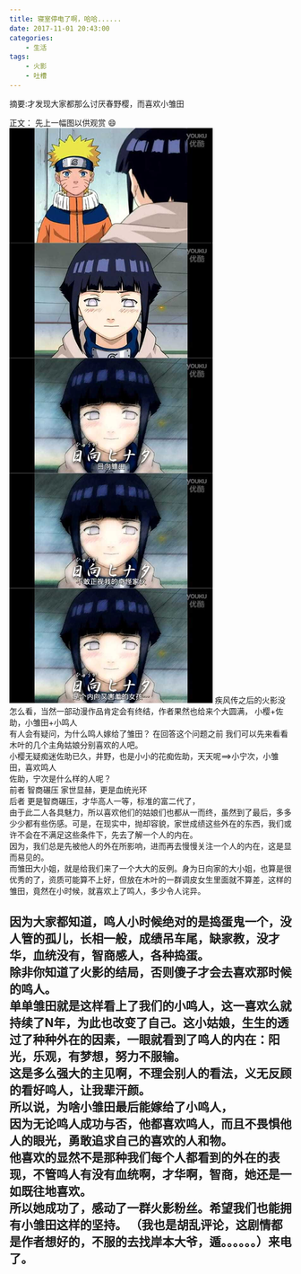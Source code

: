 ```yaml
---
title: 寝室停电了啊，哈哈......
date: 2017-11-01 20:43:00
categories:
	- 生活
tags:
	- 火影
	- 吐槽
---
```

摘要:才发现大家都那么讨厌春野樱，而喜欢小雏田
<!-- mroe -->

正文：
先上一幅图以供观赏 :smile: 
![](/images/cartoon-huoying.jpg)
疾风传之后的火影没怎么看，当然一部动漫作品肯定会有终结，作者果然也给来个大圆满，
小樱+佐助，小雏田+小鸣人  
有人会有疑问，为什么鸣人嫁给了雏田？  在回答这个问题之前
我们可以先来看看木叶的几个主角姑娘分别喜欢的人吧。  
小樱无疑痴迷佐助已久，井野，也是小小的花痴佐助，天天呢==>小宁次，小雏田，喜欢鸣人  
佐助，宁次是什么样的人呢？  
前者 智商碾压 家世显赫，更是血统光环  
后者 更是智商碾压，才华高人一等，标准的富二代了，  
由于此二人各具魅力，所以喜欢他们的姑娘们也都从一而终，虽然到了最后，多多少少都有些伤感。可是，在现实中，抛却容貌，家世成绩这些外在的东西，我们或许不会在不满足这些条件下，先去了解一个人的内在。  
因为，我们总是先被他人的外在所影响，进而再去慢慢关注一个人的内在，这是显而易见的。  
而雏田大小姐，就是给我们来了一个大大的反例。身为日向家的大小姐，也算是很优秀的了，资质可能算不上好，但放在木叶的一群调皮女生里面就不算差，这样的雏田，竟然在小时候，就喜欢上了鸣人，多少令人诧异。  

因为大家都知道，鸣人小时候绝对的是捣蛋鬼一个，没人管的孤儿，长相一般，成绩吊车尾，缺家教，没才华，血统没有，智商感人，各种捣蛋。  
除非你知道了火影的结局，否则傻子才会去喜欢那时候的鸣人。  
单单雏田就是这样看上了我们的小鸣人，这一喜欢么就持续了N年，为此也改变了自己。这小姑娘，生生的透过了种种外在的因素，一眼就看到了鸣人的内在：阳光，乐观，有梦想，努力不服输。  
这是多么强大的主见啊，不理会别人的看法，义无反顾的看好鸣人，让我辈汗颜。  
所以说，为啥小雏田最后能嫁给了小鸣人，  
因为无论鸣人成功与否，他都喜欢鸣人，而且不畏惧他人的眼光，勇敢追求自己的喜欢的人和物。  
他喜欢的显然不是那种我们每个人都看到的外在的表现，不管鸣人有没有血统啊，才华啊，智商，她还是一如既往地喜欢。  
所以她成功了，感动了一群火影粉丝。希望我们也能拥有小雏田这样的坚持。
（我也是胡乱评论，这剧情都是作者想好的，不服的去找岸本大爷，遁。。。。。。）来电了。
---

